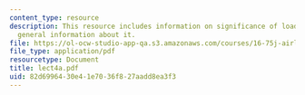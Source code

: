 ```yaml
---
content_type: resource
description: This resource includes information on significance of load factor, and
  general information about it.
file: https://ol-ocw-studio-app-qa.s3.amazonaws.com/courses/16-75j-airline-management-spring-2006/82d6996430e41e7036f827aadd8ea3f3_lect4a.pdf
file_type: application/pdf
resourcetype: Document
title: lect4a.pdf
uid: 82d69964-30e4-1e70-36f8-27aadd8ea3f3
---
```

